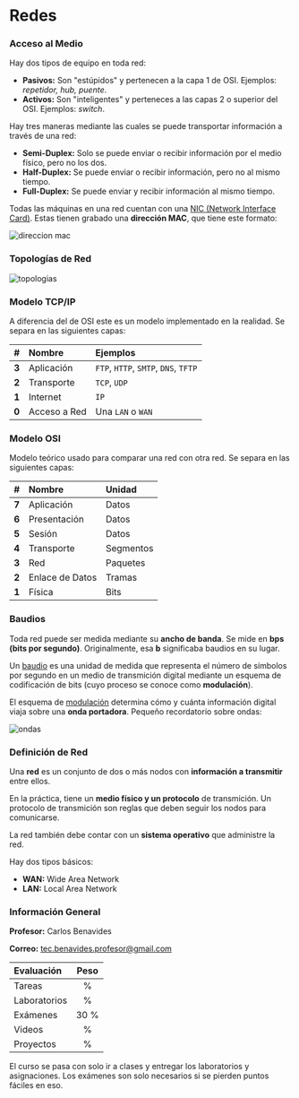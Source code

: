 # Redes

### Acceso al Medio

Hay dos tipos de equipo en toda red:

* **Pasivos:** Son "estúpidos" y pertenecen a la capa 1 de OSI. Ejemplos: *repetidor, hub, puente*.
* **Activos:** Son "inteligentes" y perteneces a las capas 2 o superior del OSI. Ejemplos: *switch*.

Hay tres maneras mediante las cuales se puede transportar información a través de una red:

* **Semi-Duplex:** Solo se puede enviar o recibir información por el medio físico, pero no los dos.
* **Half-Duplex:** Se puede enviar o recibir información, pero no al mismo tiempo.
* **Full-Duplex:** Se puede enviar y recibir información al mismo tiempo.

Todas las máquinas en una red cuentan con una [NIC (Network Interface Card)](https://es.wikipedia.org/wiki/Tarjeta_de_red). Estas tienen grabado una **dirección MAC**, que tiene este formato:

![direccion mac](https://networkencyclopedia.com/wp-content/uploads/2019/08/mac-address.jpg)

### Topologías de Red

![topologias](https://sites.google.com/site/redesbasico150/_/rsrc/1323230015750/topologias-de-red/topologias-fisicas/topologias4.JPG)

### Modelo TCP/IP

A diferencia del de OSI este es un modelo implementado en la realidad. Se separa en las siguientes capas:

| # | Nombre | Ejemplos |
| :---: | :--- | :--- |
| **3** | Aplicación | `FTP`, `HTTP`, `SMTP`, `DNS`, `TFTP` |
| **2** | Transporte | `TCP`, `UDP` |
| **1** | Internet | `IP` |
| **0** | Acceso a Red | Una `LAN` o `WAN` |

### Modelo OSI

Modelo teórico usado para comparar una red con otra red. Se separa en las siguientes capas:

| # | Nombre | Unidad |
| :---: | :--- | :--- |
| **7** | Aplicación | Datos |
| **6** | Presentación | Datos |
| **5** | Sesión | Datos |
| **4** | Transporte | Segmentos |
| **3** | Red | Paquetes |
| **2** | Enlace de Datos | Tramas |
| **1** | Física | Bits |

### Baudios

Toda red puede ser medida mediante su **ancho de banda**. Se mide en **bps (bits por segundo)**. Originalmente, esa **b** significaba baudios en su lugar.

Un [baudio](https://es.wikipedia.org/wiki/Baudio) es una unidad de medida que representa el número de símbolos por segundo en un medio de transmición digital mediante un esquema de codificación de bits (cuyo proceso se conoce como **modulación**).

El esquema de [modulación](https://es.wikipedia.org/wiki/Modulaci%C3%B3n_(telecomunicaci%C3%B3n)) determina cómo y cuánta información digital viaja sobre una **onda portadora**. Pequeño recordatorio sobre ondas:

![ondas](https://lh3.googleusercontent.com/proxy/6WRAOqJr0f56Wwm0P5EpOraNgmMDpofGK9QtA2QppN5bQCYFpQVqIJbvam2VC1-6Sp2NlASnEQAURRHnYn8cmpdeEBb0jrXJKBEWLVyq-nxemWj_t22k-WIu40WiOzc)

### Definición de Red

Una **red** es un conjunto de dos o más nodos con **información a transmitir** entre ellos.

En la práctica, tiene un **medio físico y un protocolo** de transmición. Un protocolo de transmición son reglas que deben seguir los nodos para comunicarse.

La red también debe contar con un **sistema operativo** que administre la red.

Hay dos tipos básicos:

* **WAN:** Wide Area Network
* **LAN:** Local Area Network

### Información General

**Profesor:** Carlos Benavides

**Correo:**  tec.benavides.profesor@gmail.com

| Evaluación  | Peso |
| :--- | :---: |
| Tareas | % |
| Laboratorios | % |
| Exámenes | 30 % |
| Videos | % |
| Proyectos | % |

El curso se pasa con solo ir a clases y entregar los laboratorios y asignaciones. Los exámenes son solo necesarios si se pierden puntos fáciles en eso.